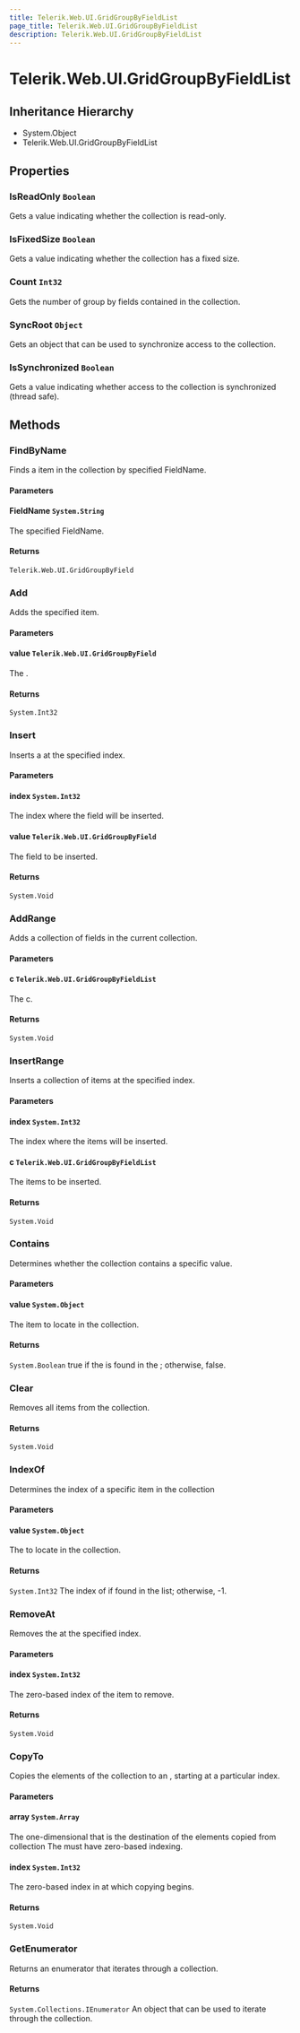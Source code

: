 ```yaml
---
title: Telerik.Web.UI.GridGroupByFieldList
page_title: Telerik.Web.UI.GridGroupByFieldList
description: Telerik.Web.UI.GridGroupByFieldList
---
```


# Telerik.Web.UI.GridGroupByFieldList

## Inheritance Hierarchy

* System.Object
* Telerik.Web.UI.GridGroupByFieldList

## Properties

###  IsReadOnly `Boolean`

Gets a value indicating whether the collection
            is read-only.

###  IsFixedSize `Boolean`

Gets a value indicating whether the collection
            has a fixed size.

###  Count `Int32`

Gets the number of group by fields contained in the collection.

###  SyncRoot `Object`

Gets an object that can be used to synchronize access to the collection.

###  IsSynchronized `Boolean`

Gets a value indicating whether access to the collection
            is synchronized (thread safe).

## Methods

###  FindByName

Finds a  item in the collection by specified FieldName.

#### Parameters

#### FieldName `System.String`

The specified FieldName.

#### Returns

`Telerik.Web.UI.GridGroupByField` 

###  Add

Adds the specified  item.

#### Parameters

#### value `Telerik.Web.UI.GridGroupByField`

The .

#### Returns

`System.Int32` 

###  Insert

Inserts a  at the specified index.

#### Parameters

#### index `System.Int32`

The index where the field will be inserted.

#### value `Telerik.Web.UI.GridGroupByField`

The field to be inserted.

#### Returns

`System.Void` 

###  AddRange

Adds a collection of fields in the current collection.

#### Parameters

#### c `Telerik.Web.UI.GridGroupByFieldList`

The c.

#### Returns

`System.Void` 

###  InsertRange

Inserts a collection of  items at the specified index.

#### Parameters

#### index `System.Int32`

The index where the items will be inserted.

#### c `Telerik.Web.UI.GridGroupByFieldList`

The items to be inserted.

#### Returns

`System.Void` 

###  Contains

Determines whether the collection contains
            a specific value.

#### Parameters

#### value `System.Object`

The item to locate in the collection.

#### Returns

`System.Boolean` true if the  is found in the ;
            otherwise, false.

###  Clear

Removes all items from the collection.

#### Returns

`System.Void` 

###  IndexOf

Determines the index of a specific item in the collection

#### Parameters

#### value `System.Object`

The  to locate in the collection.

#### Returns

`System.Int32` The index of  if found in the list; otherwise,
            -1.

###  RemoveAt

Removes the  at the specified
            index.

#### Parameters

#### index `System.Int32`

The zero-based index of the item to remove.

#### Returns

`System.Void` 

###  CopyTo

Copies the elements of the collection
            to an , starting at a particular 
            index.

#### Parameters

#### array `System.Array`

The one-dimensional  that is
            the destination of the elements copied from collection
            The  must have zero-based indexing.

#### index `System.Int32`

The zero-based index in  at which
            copying begins.

#### Returns

`System.Void` 

###  GetEnumerator

Returns an enumerator that iterates through a collection.

#### Returns

`System.Collections.IEnumerator` An  object that can be
            used to iterate through the collection.

